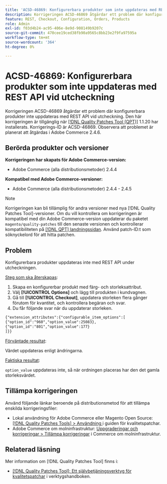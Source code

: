 ```yaml
---
title: 'ACSD-46869: Konfigurerbara produkter som inte uppdateras med REST API vid utcheckning'
description: Korrigeringen ACSD-46869 åtgärdar ett problem där konfigurerbara produkter inte uppdateras med REST API vid utcheckningen. Den här korrigeringen är tillgänglig när [QPT-verktyget (Quality Patches Tool)](https://experienceleague.adobe.com/en/docs/commerce-knowledge-base/kb/announcements/commerce-announcements/magento-quality-patches-released-new-tool-to-self-serve-quality-patches) 1.1.20 är installerat. Korrigerings-ID är ACSD-46869. Observera att problemet är planerat att åtgärdas i Adobe Commerce 2.4.6.
feature: REST, Checkout, Configuration, Orders, Products
role: Admin
exl-id: f03d4b24-ac95-406e-8e9d-908149b9207c
source-git-commit: 470cee19ced38fb90a9565c8bb23e2f9fa97595a
workflow-type: tm+mt
source-wordcount: '364'
ht-degree: 0%

---
```


# ACSD-46869: Konfigurerbara produkter som inte uppdateras med REST API vid utcheckning

Korrigeringen ACSD-46869 åtgärdar ett problem där konfigurerbara produkter inte uppdateras med REST API vid utcheckning. Den här korrigeringen är tillgänglig när [[!DNL Quality Patches Tool (QPT)]](https://experienceleague.adobe.com/en/docs/commerce-knowledge-base/kb/announcements/commerce-announcements/magento-quality-patches-released-new-tool-to-self-serve-quality-patches) 1.1.20 har installerats. Korrigerings-ID är ACSD-46869. Observera att problemet är planerat att åtgärdas i Adobe Commerce 2.4.6.

## Berörda produkter och versioner

**Korrigeringen har skapats för Adobe Commerce-version:**

* Adobe Commerce (alla distributionsmetoder) 2.4.4

**Kompatibel med Adobe Commerce-versioner:**

* Adobe Commerce (alla distributionsmetoder) 2.4.4 - 2.4.5

>[!NOTE]
>
>Korrigeringen kan bli tillämplig för andra versioner med nya [!DNL Quality Patches Tool]-versioner. Om du vill kontrollera om korrigeringen är kompatibel med din Adobe Commerce-version uppdaterar du paketet `magento/quality-patches` till den senaste versionen och kontrollerar kompatibiliteten på [[!DNL QPT] landningssidan](https://experienceleague.adobe.com/tools/commerce-quality-patches/index.html). Använd patch-ID:t som söknyckelord för att hitta patchen.

## Problem

Konfigurerbara produkter uppdateras inte med REST API under utcheckningen.

<u>Steg som ska återskapas</u>:

1. Skapa en konfigurerbar produkt med färg- och storleksattribut.
1. Välj **[!UICONTROL Options]** och lägg till produkten i kundvagnen.
1. Gå till **[!UICONTROL Checkout]**, uppdatera storleken flera gånger förutom för kvantitet, och kontrollera begäran och svar.
1. Du får följande svar när du uppdaterar storleken.

```REST API
{"extension_attributes":{"configurable_item_options":[
{"option_id":"960","option_value":25083},
{"option_id":"801","option_value":177}
]}}
```

<u>Förväntade resultat</u>:

Värdet uppdateras enligt ändringarna.

<u>Faktiska resultat</u>:

`option_value` uppdateras inte, så när ordningen placeras har den det gamla storleksvärdet.

## Tillämpa korrigeringen

Använd följande länkar beroende på distributionsmetod för att tillämpa enskilda korrigeringsfiler:

* Lokal användning för Adobe Commerce eller Magento Open Source: [[!DNL Quality Patches Tools] > Användning ](/help/tools/quality-patches-tool/usage.md) i guiden för kvalitetspatchar.
* Adobe Commerce om molninfrastruktur: [Uppgraderingar och korrigeringar > Tillämpa korrigeringar](https://experienceleague.adobe.com/docs/commerce-cloud-service/user-guide/develop/upgrade/apply-patches.html) i Commerce om molninfrastruktur.

## Relaterad läsning

Mer information om [!DNL Quality Patches Tool] finns i:

* [[!DNL Quality Patches Tool]: Ett självbetjäningsverktyg för kvalitetspatchar](/help/tools/quality-patches-tool/quality-patches-tool-to-self-serve-quality-patches.md) i verktygshandboken.
